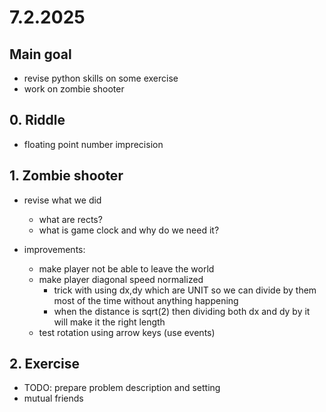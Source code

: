 # 7.2.2025

## Main goal 

- revise python skills on some exercise
- work on zombie shooter

## 0. Riddle

- floating point number imprecision

## 1. Zombie shooter

- revise what we did
  - what are rects?
  - what is game clock and why do we need it?

- improvements:
  - make player not be able to leave the world
  - make player diagonal speed normalized
    - trick with using dx,dy which are UNIT so we can divide by them most of the time without anything happening
    - when the distance is sqrt(2) then dividing both dx and dy by it will make it the right length
  - test rotation using arrow keys (use events)

## 2. Exercise

- TODO: prepare problem description and setting
- mutual friends